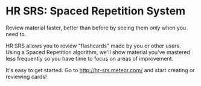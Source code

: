 # HR SRS: Spaced Repetition System #

Review material faster, better than before by seeing them *only* when you need to.

HR SRS allows you to review "flashcards" made by you or other users. Using a Spaced Repetition algorithm, we'll show material you've mastered less frequently so you have time to focus on areas of improvement.

It's easy to get started. Go to http://hr-srs.meteor.com/ and start creating or reviewing cards!
